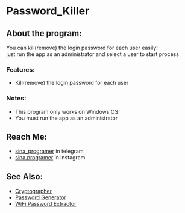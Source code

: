 # Password_Killer

## About the program:
You can kill(remove) the login password for each user easily!<br>
just run the app as an administrator and select a user to start process

### Features:
- Kill(remove) the login password for each user

### Notes:
- This program only works on Windows OS
- You must run the app as an administrator

## Reach Me:
- [sina_programer](https://t.me/sina_programer) in telegram
- [sina.programer](https://www.instagram.com/sina.programer) in instagram

## See Also:
- [Cryptographer](https://github.com/sina-programer/Cryptographer)
- [Password Generator](https://github.com/sina-programer/Password_Generator)
- [WiFi Password Extractor](https://github.com/sina-programer/WiFi_Password_Extractor)
